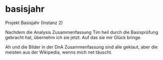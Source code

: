 basisjahr
=========

Projekt Basisjahr (Instanz 2)

Nachdem die Analysis Zusammenfassung Tim heil durch die Basisprüfung gebracht
hat, übernehm ich sie jetzt. Auf das sie mir Glück bringe.

Ah und die Bilder in der DnA Zusammenfassung sind alle geklaut, aber die meisten aus der Wikipedia, wenns mich net täuscht.
